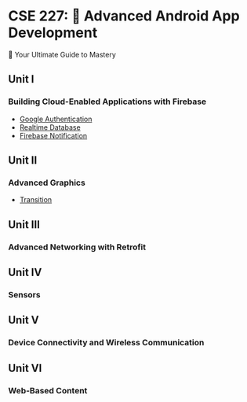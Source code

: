# CSE 227: 🚀 Advanced Android App Development
🌟 Your Ultimate Guide to Mastery
## Unit I
### Building Cloud-Enabled Applications with Firebase
- [Google Authentication](https://github.com/chhetri-aryan/GoogleAuth)
- [Realtime Database](https://github.com/chhetri-aryan/RealtimeDb)
- [Firebase Notification](https://github.com/chhetri-aryan/FCM-Notification)

## Unit II
### Advanced Graphics
- [Transition](https://github.com/chhetri-aryan/android-transition)

## Unit III
### Advanced Networking with Retrofit

## Unit IV
### Sensors

## Unit V
### Device Connectivity and Wireless Communication

## Unit VI
### Web-Based Content
